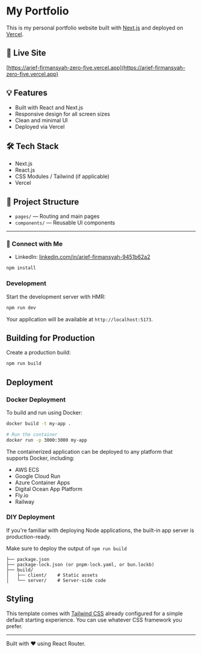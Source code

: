 # My Portfolio

This is my personal portfolio website built with [Next.js](https://nextjs.org/) and deployed on [Vercel](https://vercel.com/).

## 🔗 Live Site
[https://arief-firmansyah-zero-five.vercel.app](https://arief-firmansyah-zero-five.vercel.app)

## 💡 Features
- Built with React and Next.js
- Responsive design for all screen sizes
- Clean and minimal UI
- Deployed via Vercel

## 🛠️ Tech Stack
- Next.js
- React.js
- CSS Modules / Tailwind (if applicable)
- Vercel

## 📁 Project Structure
- `pages/` — Routing and main pages
- `components/` — Reusable UI components

---

### 🤝 Connect with Me
- LinkedIn: [linkedin.com/in/arief-firmansyah-9451b62a2](https://www.linkedin.com/in/arief-firmansyah-9451b62a2/)

```bash
npm install
```

### Development

Start the development server with HMR:

```bash
npm run dev
```

Your application will be available at `http://localhost:5173`.

## Building for Production

Create a production build:

```bash
npm run build
```

## Deployment

### Docker Deployment

To build and run using Docker:

```bash
docker build -t my-app .

# Run the container
docker run -p 3000:3000 my-app
```

The containerized application can be deployed to any platform that supports Docker, including:

- AWS ECS
- Google Cloud Run
- Azure Container Apps
- Digital Ocean App Platform
- Fly.io
- Railway

### DIY Deployment

If you're familiar with deploying Node applications, the built-in app server is production-ready.

Make sure to deploy the output of `npm run build`

```
├── package.json
├── package-lock.json (or pnpm-lock.yaml, or bun.lockb)
├── build/
│   ├── client/    # Static assets
│   └── server/    # Server-side code
```

## Styling

This template comes with [Tailwind CSS](https://tailwindcss.com/) already configured for a simple default starting experience. You can use whatever CSS framework you prefer.

---

Built with ❤️ using React Router.
